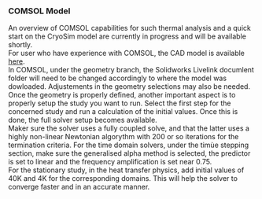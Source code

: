 ### COMSOL Model
An overview of COMSOL capabilities for such thermal analysis and a quick start on the CryoSim model are currently in progress and will be available shortly.  
For user who have experience with COMSOL, the CAD model is available [here](https://www.dropbox.com/scl/fo/h18vc017o2419hdnloc0h/AHrIsl6PEw-ja6f75JGTkvk?rlkey=ck93zx9ar5skr54sd0vqw96nw&st=sw0y755q&dl=0).  
In COMSOL, under the geometry branch, the Solidworks Livelink documlent folder will need to be changed accordingly to where the model was dowloaded. Adjustements in the geometry selections may also be needed.  
Once the geometry is properly defined, another important aspect is to properly setup the study you want to run. Select the first step for the concerned study and run a calculation of the initial values. Once this is done, the full solver setup becomes available.  
Maker sure the solver uses a fully coupled solve, and that the latter uses a highly non-linear Newtonian algorythm with 200 or so iterations for the termination criteria.
For the time domain solvers, under the timùe stepping section, make sure the generalised alpha method is selected, the predictor is set to linear and the frequency amplification is set near 0.75.  
For the stationary study, in the heat transfer physics, add initial values of 40K and 4K for the corresponding domains. This will help the solver to converge faster and in an accurate manner. 

